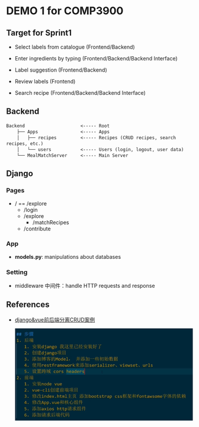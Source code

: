 # DEMO 1 for COMP3900

## Target for Sprint1  

- Select labels from catalogue (Frontend/Backend)

- Enter ingredients by typing (Frontend/Backend/Backend Interface)

- Label suggestion (Frontend/Backend)

- Review labels (Frontend)

- Search recipe (Frontend/Backend/Backend Interface)

## Backend

    Backend                     <----- Root  
        ├── Apps                <----- Apps  
        │   ├── recipes         <----- Recipes (CRUD recipes, search recipes, etc.)  
        │   └── users           <----- Users (login, logout, user data)  
        └── MealMatchServer     <----- Main Server  

## Django

### Pages

- / == /explore  
  - /login  
  - /explore  
    - /matchRecipes  
  - /contribute  


### App

- **models.py**: manipulations about databases

### Setting

- middleware 中间件：handle HTTP requests and response

## References

- [django&vue前后端分离CRUD案例](https://www.bilibili.com/video/BV1Lt4y117ji?from=search&seid=11841823850391446148)

    ![01](img/01.png)
